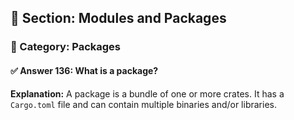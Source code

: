 ## 📘 Section: Modules and Packages  
### 🔹 Category: Packages  
#### ✅ Answer 136: What is a package?

**Explanation:**
A package is a bundle of one or more crates. It has a `Cargo.toml` file and can contain multiple binaries and/or libraries.

